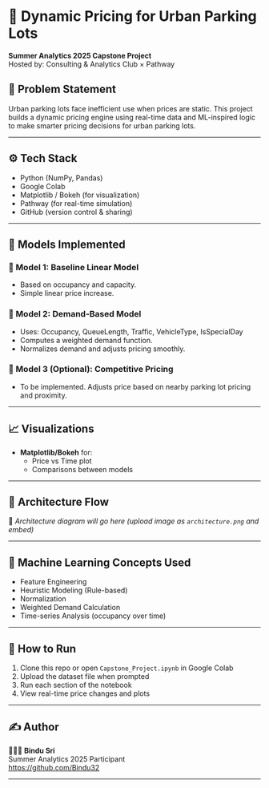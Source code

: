 # 🚗 Dynamic Pricing for Urban Parking Lots

**Summer Analytics 2025 Capstone Project**  
Hosted by: Consulting & Analytics Club × Pathway

## 📌 Problem Statement

Urban parking lots face inefficient use when prices are static. This project builds a dynamic pricing engine using real-time data and ML-inspired logic to make smarter pricing decisions for urban parking lots.

---

## ⚙️ Tech Stack

- Python (NumPy, Pandas)
- Google Colab
- Matplotlib / Bokeh (for visualization)
- Pathway (for real-time simulation)
- GitHub (version control & sharing)

---

## 🧠 Models Implemented

### 🔹 Model 1: Baseline Linear Model
- Based on occupancy and capacity.
- Simple linear price increase.

### 🔹 Model 2: Demand-Based Model
- Uses: Occupancy, QueueLength, Traffic, VehicleType, IsSpecialDay
- Computes a weighted demand function.
- Normalizes demand and adjusts pricing smoothly.

### 🔹 Model 3 (Optional): Competitive Pricing
- To be implemented. Adjusts price based on nearby parking lot pricing and proximity.

---

## 📈 Visualizations

- **Matplotlib/Bokeh** for:
  - Price vs Time plot
  - Comparisons between models

---

## 🔄 Architecture Flow

📌 _Architecture diagram will go here (upload image as `architecture.png` and embed)_


---

## 🧮 Machine Learning Concepts Used

- Feature Engineering
- Heuristic Modeling (Rule-based)
- Normalization
- Weighted Demand Calculation
- Time-series Analysis (occupancy over time)

---

## 🧪 How to Run

1. Clone this repo or open `Capstone_Project.ipynb` in Google Colab
2. Upload the dataset file when prompted
3. Run each section of the notebook
4. View real-time price changes and plots

---

## ✍️ Author

👩🏻‍💻 **Bindu Sri**  
Summer Analytics 2025 Participant  
https://github.com/Bindu32

---
